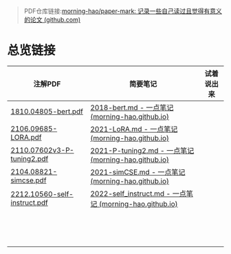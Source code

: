 ##



> PDF仓库链接:[morning-hao/paper-mark: 记录一些自己读过且觉得有意义的论文 (github.com)](https://github.com/morning-hao/paper-mark)
>

# 总览链接




| 注解PDF                                                      | 简要笔记                                                     | 试着说出来 |
| ------------------------------------------------------------ | ------------------------------------------------------------ | ---------- |
| [1810.04805-bert.pdf](https://github.com/morning-hao/paper-mark/blob/main/1810.04805-bert.pdf) | [2018-bert.md - 一点笔记 (morning-hao.github.io)](https://morning-hao.github.io/github-page/论文阅读/2018-bert/) |            |
| [2106.09685-LORA.pdf](https://github.com/eat-or-eat/paper-mark/blob/main/2106.09685-LORA.pdf) | [2021-LoRA.md - 一点笔记 (morning-hao.github.io)](https://morning-hao.github.io/github-page/论文阅读/2021-LoRA/) |            |
| [2110.07602v3-P-tuning2.pdf](https://github.com/eat-or-eat/paper-mark/blob/main/2110.07602v3-P-tuning2.pdf) | [2021-P-tuning2.md - 一点笔记 (morning-hao.github.io)](https://morning-hao.github.io/github-page/论文阅读/2021-P-tuning2/) |            |
| [2104.08821-simcse.pdf](https://github.com/morning-hao/paper-mark/blob/main/2104.08821-simcse.pdf) | [2021-simCSE.md - 一点笔记 (morning-hao.github.io)](https://morning-hao.github.io/github-page/论文阅读/2021-simCSE/) |            |
| [2212.10560-self-instruct.pdf](https://github.com/morning-hao/paper-mark/blob/main/2212.10560-self-instruct.pdf) | [2022-self_instruct.md - 一点笔记 (morning-hao.github.io)](https://morning-hao.github.io/github-page/论文阅读/2022-self_instruct/) |            |
|                                                              |                                                              |            |
|                                                              |                                                              |            |
|                                                              |                                                              |            |
|                                                              |                                                              |            |
|                                                              |                                                              |            |
|                                                              |                                                              |            |
|                                                              |                                                              |            |
|                                                              |                                                              |            |
|                                                              |                                                              |            |
|                                                              |                                                              |            |
|                                                              |                                                              |            |
|                                                              |                                                              |            |
|                                                              |                                                              |            |
|                                                              |                                                              |            |